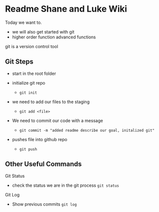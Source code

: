 # Readme Shane and Luke Wiki

Today we want to.
- we will also get started with git
- higher order function advanced functions

git is a version control tool

## Git Steps
- start in the root folder
- initialize git repo
  - `git init`

- we need to add our files to the staging
  - `git add <file>`

- We need to commit our code with a message
  - `git commit -m "added readme describe our goal, initalized git"`

- pushes file into github repo
  - `git push`

## Other Useful Commands

Git Status
- check the status we are in the git process
  `git status`

Git Log
- Show previous commits
  `git log`
